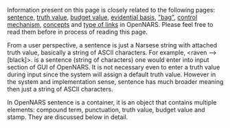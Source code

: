 Information present on this page is closely related to the following pages: [sentence](https://github.com/opennars/opennars/wiki/Sentence:-types,-format), [truth value](https://github.com/opennars/opennars/wiki/Truth-Value:-Definition-and-Examples), [budget value](https://github.com/opennars/opennars/wiki/Budget-Value), [evidential basis](https://github.com/opennars/opennars/wiki/Data-structure-for-evidential-basis,-beliefs-and-goals), ["bag"](https://github.com/opennars/opennars/wiki/System-Memory-(bag,-overall-structure)), [control mechanism](https://github.com/opennars/opennars/wiki/Working-Cycle), [concepts](https://github.com/opennars/opennars/wiki/Concept-Object:-Content-and-Attributes) and [type of links](https://github.com/opennars/opennars/wiki/Types-of-Links:-task-and-term-links) in OpenNARS. Please feel free to read them before in process of reading this page.

From a user perspective, a sentence is just a Narsese string with attached truth value, basically a string of ASCII characters. For example, <raven --> [black]>. is a sentence (string of characters) one would enter into input section of GUI of OpenNARS. It is not necessary even to enter a truth value during input since the system will assign a default truth value. However in the system and implementation sense, sentence has much broader meaning then just a string of ASCII characters.  

In OpenNARS sentence is a container, it is an object that contains multiple elements: compound term, punctuation, truth value, budget value and stamp.  They are discussed below in detail.


